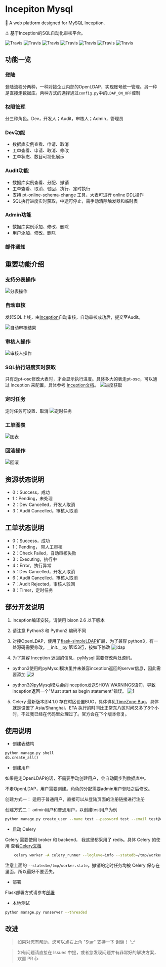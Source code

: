 # Incepiton Mysql

:apple: A web platform designed for MySQL Inception.

:anchor: 基于Inception的SQL自动化审核平台。

![Travis](https://img.shields.io/badge/python-v3.x-orange.svg)
![Travis](https://img.shields.io/badge/flask-v0.12.2-orange.svg)
![Travis](https://img.shields.io/badge/mysql-v5.7-orange.svg)
![Travis](https://img.shields.io/badge/celery-v4.0.1-orange.svg)
![Travis](https://img.shields.io/badge/latest--version-v1.0.0-green.svg)
![Travis](https://img.shields.io/badge/downloads-1k-green.svg)
![Travis](https://img.shields.io/badge/license-MIT-blue.svg)


## 功能一览

### 登陆

登陆流程分两种，一种对接企业内部的OpenLDAP，实现账号统一管理。另一种是直接走数据库。两种方式的选择通过<code>config.py</code>中的<code>LDAP_ON_OFF</code>控制

### 权限管理

分三种角色。Dev，开发人；Audit，审核人；Admin，管理员

### Dev功能

- 数据库实例查看、申请、取消
- 工单查看、申请、取消、修改
- 工单状态、数目可视化展示

### Audit功能

- 数据库实例查看、分配、撤销
- 工单查看、取消、驳回、执行、定时执行
- 支持 pt-online-schema-change 工具，大表可进行 online DDL操作
- SQL执行进度实时获取，中途可停止，需手动清除触发器和临时表

### Admin功能

- 数据库实例添加、修改、删除
- 用户添加、修改、删除

### 邮件通知

## 重要功能介绍

### 支持分表操作

![分表操作](https://github.com/Tianny/incepiton_mysql/blob/master/images/work_create.png)

### 自动审核

发起SQL上线，由[Inception](https://github.com/mysql-inception/inception)自动审核，自动审核成功后，提交至Audit。

![自动审核结果](https://github.com/Tianny/incepiton_mysql/blob/master/images/auto_check.png)

### 审核人操作
![审核人操作](https://github.com/Tianny/incepiton_mysql/blob/master/images/audit_operate.png)

### SQL执行进度实时获取

只有走pt-osc修改大表时，才会显示执行进度。具体多大的表走pt-osc，可以通过 Inception 来配置，具体参考 [Inception文档](http://mysql-inception.github.io/inception-document/)。
![进度获取](https://github.com/Tianny/incepiton_mysql/blob/master/images/percent.png)

### 定时任务

定时任务可设置、取消
![定时任务](https://github.com/Tianny/incepiton_mysql/blob/master/images/timer.png)


### 工单图表
![图表](https://github.com/Tianny/incepiton_mysql/blob/master/images/chart.png)

### 回滚操作
![回滚](https://github.com/Tianny/incepiton_mysql/blob/master/images/result.png)

## 资源状态说明

- 0：Success，成功
- 1：Pending，未处理
- 2：Dev Cancelled，开发人取消
- 3：Audit Cancelled，审核人取消

## 工单状态说明

- 0：Success，成功
- 1：Pending， 带人工审核
- 2：Check Failed，自动审核失败
- 3：Executing，执行中
- 4：Error，执行异常
- 5：Dev Cancelled，开发人取消
- 6：Audit Cancelled，审核人取消
- 7：Audit Rejected，审核人驳回
- 8：Timer，定时任务

## 部分开发说明

1. Inception编译安装，请使用 bison 2.6 以下版本

2. 请注意 Python3 和 Python2 编码不同

3. 对接OpenLDAP，使用了[flask-simpleLDAP](http://flask-simpleldap.readthedocs.io/en/latest/)扩展，为了兼容 python3，有一处源码需要修改，__init.__py 第153行，按如下修改
![ldap](https://github.com/Tianny/incepiton_mysql/blob/master/images/flask-ldap-modify.png)

4. 为了兼容 Inception 返回的信息，pyMysql 需要修改两处源码。
- python3使用的pyMysql模块里并未兼容inception返回的server信息，因此需要添加
![2](https://github.com/Tianny/incepiton_mysql/blob/master/images/pymsql_modify_2.png)

- python3的pyMysql模块会向inception发送SHOW WARNINGS语句，导致inception返回一个"Must start as begin statement"错误。
![1](https://github.com/Tianny/incepiton_mysql/blob/master/images/pymsql_modify_1.png)

5. Celery 最新版本即4.1.0 存在时区设置BUG，具体详见[TimeZone Bug](https://github.com/celery/celery/pull/4173/)，具体就是设置了 Asia/Shanghai，ETA 执行的时间比正常东八区时间又多了8个小时，不过我已经在代码里处理过了。官方会在下个版本修复。

## 使用说明

- 创建表结构
```python
python manage.py shell
db.create_all()
```
- 创建用户

如果是走OpenLDAP的话，不需要手动创建用户，会自动同步到数据库中。

不走OpenLDAP，用户需要创建。角色的分配需要admin用户登陆之后修改。

创建方式一：
适用于普通用户，直接可以从登陆页面的注册链接进行注册

创建方式二：
admin用户和普通用户，以创建test用户为例
```bash
python manage.py create_user --name test --password test --email test@examle.com
```

- 启动 Celery

Celery 需要使用 broker 和 backend， 我这里都采用了 redis。具体 Celery 的使用 查看[Celery文档](http://docs.celeryproject.org/en/latest/index.html#)

```bash
    celery worker -A celery_runner --logleve=info --statedb=/tmp/worker.state
```

注意上面的 <code>--statedb=/tmp/worker.state</code>，撤销的定时任务均被 Celery 保存在里面，所以最好不要丢失。

- 部署

Flask部署方式请参考[部署](http://tianny.cc/Flask-Gunicorn-Nginx%E9%83%A8%E7%BD%B2/)

- 本地测试

```bash
python manage.py runserver --threaded
```

## 改进

> 如果对您有帮助，您可以点右上角 "Star" 支持一下 谢谢！ ^_^

> 如有问题请直接在 Issues 中提，或者您发现问题并有非常好的解决方案，欢迎 PR 👍
